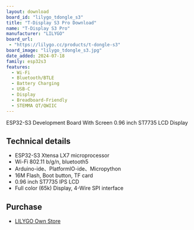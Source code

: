 ```yaml
---
layout: download
board_id: "lilygo_tdongle_s3"
title: "T-Display S3 Pro Download"
name: "T-Display S3 Pro"
manufacturer: "LILYGO"
board_url:
 - "https://lilygo.cc/products/t-dongle-s3"
board_image: "lilygo_tdongle_s3.jpg"
date_added: 2024-07-18
family: esp32s3
features:
  - Wi-Fi
  - Bluetooth/BTLE
  - Battery Charging
  - USB-C
  - Display
  - Breadboard-Friendly
  - STEMMA QT/QWIIC
---
```


ESP32-S3 Development Board With Screen 0.96 inch ST7735 LCD Display

## Technical details

- ESP32-S3 Xtensa LX7 microprocessor
- Wi-Fi 802.11 b/g/n, bluetooth5
- Arduino-ide、PlatformlO-ide、Micropython
- 16M Flash, Boot button, TF card
- 0.96 inch ST7735 IPS LCD
- Full color (65k) Display, 4-Wire SPI interface

## Purchase

* [LILYGO Own Store](https://lilygo.cc/products/t-dongle-s3)
